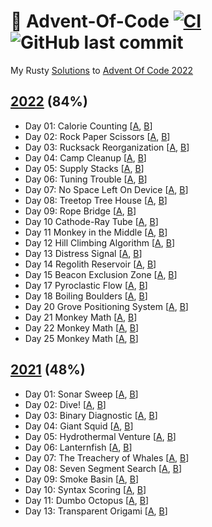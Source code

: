 # 🎄 Advent-Of-Code [![CI](https://github.com/Basicprogrammer10/Advent-Of-Code-2021/actions/workflows/rust.yml/badge.svg)](https://github.com/Basicprogrammer10/Advent-Of-Code-2021/actions/workflows/rust.yml) ![GitHub last commit](https://img.shields.io/github/last-commit/Basicprogrammer10/Advent-Of-Code-2021)

My Rusty [Solutions](https://github.com/Basicprogrammer10/Advent-Of-Code-2021/tree/master/src/solutions) to [Advent Of Code 2022](https://adventofcode.com)

## [2022](https://adventofcode.com/2022) (84%)

- Day 01: Calorie Counting [[A](https://github.com/Basicprogrammer10/Advent-Of-Code/blob/master/src/solutions/year_2022/day_01.rs#L10), [B](https://github.com/Basicprogrammer10/Advent-Of-Code/blob/master/src/solutions/year_2022/day_01.rs#L17)]
- Day 02: Rock Paper Scissors [[A](https://github.com/Basicprogrammer10/Advent-Of-Code/blob/master/src/solutions/year_2022/day_02.rs#L10), [B](https://github.com/Basicprogrammer10/Advent-Of-Code/blob/master/src/solutions/year_2022/day_02.rs#L29)]
- Day 03: Rucksack Reorganization [[A](https://github.com/Basicprogrammer10/Advent-Of-Code/blob/master/src/solutions/year_2022/day_03.rs#L12), [B](https://github.com/Basicprogrammer10/Advent-Of-Code/blob/master/src/solutions/year_2022/day_03.rs#L28)]
- Day 04: Camp Cleanup [[A](https://github.com/Basicprogrammer10/Advent-Of-Code/blob/master/src/solutions/year_2022/day_04.rs#L10), [B](https://github.com/Basicprogrammer10/Advent-Of-Code/blob/master/src/solutions/year_2022/day_04.rs#L21)]
- Day 05: Supply Stacks [[A](https://github.com/Basicprogrammer10/Advent-Of-Code/blob/master/src/solutions/year_2022/day_05.rs#L10), [B](https://github.com/Basicprogrammer10/Advent-Of-Code/blob/master/src/solutions/year_2022/day_05.rs#L15)]
- Day 06: Tuning Trouble [[A](https://github.com/Basicprogrammer10/Advent-Of-Code/blob/master/src/solutions/year_2022/day_06.rs#L12), [B](https://github.com/Basicprogrammer10/Advent-Of-Code/blob/master/src/solutions/year_2022/day_06.rs#L17)]
- Day 07: No Space Left On Device [[A](https://github.com/Basicprogrammer10/Advent-Of-Code/blob/master/src/solutions/year_2022/day_07.rs#L12), [B](https://github.com/Basicprogrammer10/Advent-Of-Code/blob/master/src/solutions/year_2022/day_07.rs#L22)]
- Day 08: Treetop Tree House [[A](https://github.com/Basicprogrammer10/Advent-Of-Code/blob/master/src/solutions/year_2022/day_08.rs#L10), [B](https://github.com/Basicprogrammer10/Advent-Of-Code/blob/master/src/solutions/year_2022/day_08.rs#L31)]
- Day 09: Rope Bridge [[A](https://github.com/Basicprogrammer10/Advent-Of-Code/blob/master/src/solutions/year_2022/day_09.rs#L13), [B](https://github.com/Basicprogrammer10/Advent-Of-Code/blob/master/src/solutions/year_2022/day_09.rs#L18)]
- Day 10 Cathode-Ray Tube [[A](https://github.com/Basicprogrammer10/Advent-Of-Code/blob/master/src/solutions/year_2022/day_10.rs#L10), [B](https://github.com/Basicprogrammer10/Advent-Of-Code/blob/master/src/solutions/year_2022/day_10.rs#L23)]
- Day 11 Monkey in the Middle [[A](https://github.com/Basicprogrammer10/Advent-Of-Code/blob/master/src/solutions/year_2022/day_11.rs#L12), [B](https://github.com/Basicprogrammer10/Advent-Of-Code/blob/master/src/solutions/year_2022/day_11.rs#L19)]
- Day 12 Hill Climbing Algorithm [[A](https://github.com/Basicprogrammer10/Advent-Of-Code/blob/master/src/solutions/year_2022/day_12.rs#L12), [B](https://github.com/Basicprogrammer10/Advent-Of-Code/blob/master/src/solutions/year_2022/day_12.rs#L21)]
- Day 13 Distress Signal [[A](https://github.com/Basicprogrammer10/Advent-Of-Code/blob/master/src/solutions/year_2022/day_13.rs#L12), [B](https://github.com/Basicprogrammer10/Advent-Of-Code/blob/master/src/solutions/year_2022/day_13.rs#L25)]
- Day 14 Regolith Reservoir [[A](https://github.com/Basicprogrammer10/Advent-Of-Code/blob/master/src/solutions/year_2022/day_14.rs#L16), [B](https://github.com/Basicprogrammer10/Advent-Of-Code/blob/master/src/solutions/year_2022/day_14.rs#L34)]
- Day 15 Beacon Exclusion Zone [[A](https://github.com/Basicprogrammer10/Advent-Of-Code/blob/master/src/solutions/year_2022/day_15.rs#L14), [B](https://github.com/Basicprogrammer10/Advent-Of-Code/blob/master/src/solutions/year_2022/day_15.rs#L28)]
- Day 17 Pyroclastic Flow [[A](https://github.com/Basicprogrammer10/Advent-Of-Code/blob/master/src/solutions/year_2022/day_17.rs#L14), [B](https://github.com/Basicprogrammer10/Advent-Of-Code/blob/master/src/solutions/year_2022/day_17.rs#L20)]
- Day 18 Boiling Boulders [[A](https://github.com/Basicprogrammer10/Advent-Of-Code/blob/master/src/solutions/year_2022/day_18.rs#L13), [B](https://github.com/Basicprogrammer10/Advent-Of-Code/blob/master/src/solutions/year_2022/day_18.rs#L36)]
- Day 20 Grove Positioning System [[A](https://github.com/Basicprogrammer10/Advent-Of-Code/blob/master/src/solutions/year_2022/day_20.rs#L10), [B](https://github.com/Basicprogrammer10/Advent-Of-Code/blob/master/src/solutions/year_2022/day_20.rs#L17)]
- Day 21 Monkey Math [[A](https://github.com/Basicprogrammer10/Advent-Of-Code/blob/master/src/solutions/year_2022/day_21.rs#L12), [B](https://github.com/Basicprogrammer10/Advent-Of-Code/blob/master/src/solutions/year_2022/day_21.rs#L18)]
- Day 22 Monkey Math [[A](https://github.com/Basicprogrammer10/Advent-Of-Code/blob/master/src/solutions/year_2022/day_22.rs#L13), [B](https://github.com/Basicprogrammer10/Advent-Of-Code/blob/master/src/solutions/year_2022/day_22.rs#L21)]
- Day 25 Monkey Math [[A](https://github.com/Basicprogrammer10/Advent-Of-Code/blob/master/src/solutions/year_2022/day_25.rs#L10), [B](https://github.com/Basicprogrammer10/Advent-Of-Code/blob/master/src/solutions/year_2022/day_25.rs#L15)]

## [2021](https://adventofcode.com/2021) (48%)

- Day 01: Sonar Sweep [[A](https://github.com/Basicprogrammer10/Advent-Of-Code/blob/master/src/solutions/year_2021/day_01.rs#L10), [B](https://github.com/Basicprogrammer10/Advent-Of-Code/blob/master/src/solutions/year_2021/day_01.rs#L20)]
- Day 02: Dive! [[A](https://github.com/Basicprogrammer10/Advent-Of-Code/blob/master/src/solutions/year_2021/day_02.rs#L10), [B](https://github.com/Basicprogrammer10/Advent-Of-Code/blob/master/src/solutions/year_2021/day_02.rs#L30)]
- Day 03: Binary Diagnostic [[A](https://github.com/Basicprogrammer10/Advent-Of-Code/blob/master/src/solutions/year_2021/day_03.rs#L10), [B](https://github.com/Basicprogrammer10/Advent-Of-Code/blob/master/src/solutions/year_2021/day_03.rs#L39)]
- Day 04: Giant Squid [[A](https://github.com/Basicprogrammer10/Advent-Of-Code/blob/master/src/solutions/year_2021/day_04.rs#L10), [B](https://github.com/Basicprogrammer10/Advent-Of-Code/blob/master/src/solutions/year_2021/day_04.rs#L17)]
- Day 05: Hydrothermal Venture [[A](https://github.com/Basicprogrammer10/Advent-Of-Code/blob/master/src/solutions/year_2021/day_05.rs#L12), [B](https://github.com/Basicprogrammer10/Advent-Of-Code/blob/master/src/solutions/year_2021/day_05.rs#L16)]
- Day 06: Lanternfish [[A](https://github.com/Basicprogrammer10/Advent-Of-Code/blob/master/src/solutions/year_2021/day_06.rs#L13), [B](https://github.com/Basicprogrammer10/Advent-Of-Code/blob/master/src/solutions/year_2021/day_06.rs#L20)]
- Day 07: The Treachery of Whales [[A](https://github.com/Basicprogrammer10/Advent-Of-Code/blob/master/src/solutions/year_2021/day_07.rs#L10), [B](https://github.com/Basicprogrammer10/Advent-Of-Code/blob/master/src/solutions/year_2021/day_07.rs#L27)]
- Day 08: Seven Segment Search [[A](https://github.com/Basicprogrammer10/Advent-Of-Code/blob/master/src/solutions/year_2021/day_08.rs#L18), [B](https://github.com/Basicprogrammer10/Advent-Of-Code/blob/master/src/solutions/year_2021/day_08.rs#L32)]
- Day 09: Smoke Basin [[A](https://github.com/Basicprogrammer10/Advent-Of-Code/blob/master/src/solutions/year_2021/day_09.rs#L10), [B](https://github.com/Basicprogrammer10/Advent-Of-Code/blob/master/src/solutions/year_2021/day_09.rs#L17)]
- Day 10: Syntax Scoring [[A](https://github.com/Basicprogrammer10/Advent-Of-Code/blob/master/src/solutions/year_2021/day_10.rs#L12), [B](https://github.com/Basicprogrammer10/Advent-Of-Code/blob/master/src/solutions/year_2021/day_10.rs#L40)]
- Day 11: Dumbo Octopus [[A](https://github.com/Basicprogrammer10/Advent-Of-Code/blob/master/src/solutions/year_2021/day_11.rs#L10), [B](https://github.com/Basicprogrammer10/Advent-Of-Code/blob/master/src/solutions/year_2021/day_11.rs#L20)]
- Day 13: Transparent Origami [[A](https://github.com/Basicprogrammer10/Advent-Of-Code/blob/master/src/solutions/year_2021/day_13.rs#L14), [B](https://github.com/Basicprogrammer10/Advent-Of-Code/blob/master/src/solutions/year_2021/day_13.rs#L22)]
